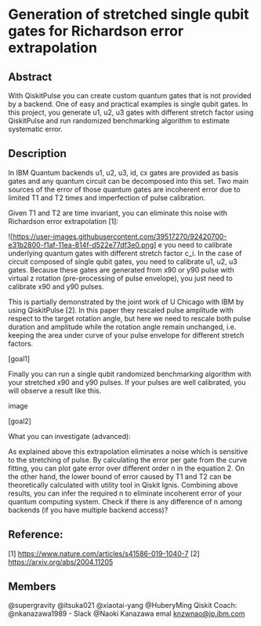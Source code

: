 # Generation of stretched single qubit gates for Richardson error extrapolation
## Abstract
With QiskitPulse you can create custom quantum gates that is not provided by a backend. One of easy and practical examples is single qubit gates. In this project, you generate u1, u2, u3 gates with different stretch factor using QiskitPulse and run randomized benchmarking algorithm to estimate systematic error.

## Description
In IBM Quantum backends u1, u2, u3, id, cx gates are provided as basis gates and any quantum circuit can be decomposed into this set. Two main sources of the error of those quantum gates are incoherent error due to limited T1 and T2 times and imperfection of pulse calibration.

Given T1 and T2 are time invariant, you can eliminate this noise with Richardson error extrapolation [1]:

![https://user-images.githubusercontent.com/39517270/92420700-e31b2800-f1af-11ea-814f-d522e77df3e0.png]
e you need to calibrate underlying quantum gates with different stretch factor c_i. In the case of circuit composed of single qubit gates, you need to calibrate u1, u2, u3 gates. Because these gates are generated from x90 or y90 pulse with virtual z rotation (pre-processing of pulse envelope), you just need to calibrate x90 and y90 pulses.

This is partially demonstrated by the joint work of U Chicago with IBM by using QiskitPulse [2]. In this paper they rescaled pulse amplitude with respect to the target rotation angle, but here we need to rescale both pulse duration and amplitude while the rotation angle remain unchanged, i.e. keeping the area under curve of your pulse envelope for different stretch factors.

[goal1]

Finally you can run a single qubit randomized benchmarking algorithm with your stretched x90 and y90 pulses. If your pulses are well calibrated, you will observe a result like this.

image

[goal2]

What you can investigate (advanced):

As explained above this extrapolation eliminates a noise which is sensitive to the stretching of pulse. By calculating the error per gate from the curve fitting, you can plot gate error over different order n in the equation 2.
On the other hand, the lower bound of error caused by T1 and T2 can be theoretically calculated with utility tool in Qiskit Ignis.
Combining above results, you can infer the required n to eliminate incoherent error of your quantum computing system. Check if there is any difference of n among backends (if you have multiple backend access)?
## Reference:
[1] https://www.nature.com/articles/s41586-019-1040-7
[2] https://arxiv.org/abs/2004.11205

## Members
@supergravity
@itsuka021
@xiaotai-yang
@HuberyMing
Qiskit Coach: @nkanazawa1989 - Slack @Naoki Kanazawa emal knzwnao@jp.ibm.com
